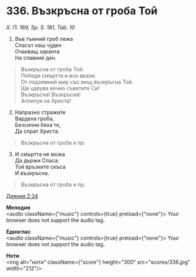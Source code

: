 # 336. Възкръсна от гроба Той

_Х. П. 169, Sp. S. 181, Tab. 10_

1. Във тъмний гроб лежа  
Спасът наш чуден  
Очакващ заранта  
На славний ден.  

> Възкръсна от гроба Той:  
> Победи смъртта и вси врази:  
> От подземний мир със мощ възкръсна Той:  
> Ще царува вечно съветите Си!  
> Възкръсна! Възкръсна!  
> Аллилуя на Христа!

2. Напразно стражите  
Вардеха гроба,  
Безсилни бяха те,  
Да спрат Христа.  

> Възкръсна от гроба и пр.  

3. И смъртта не можа  
Да държи Спаса:  
Той връзките скъса  
И възкръсна.  

> Възкръсна от гроба и пр.

[Деяния 2:24](http://biblia.bg/index.php?k=44&g=2&s=24)

**Мелодия**  
<audio className={"music"} controls={true} preload={"none"}>
    <source src="mp3/336.mp3" type="audio/mpeg"/>
    Your browser does not support the audio tag.
</audio>

**Едноглас**  
<audio className={"music"} controls={true} preload={"none"}>
    <source src="transp/336.mp3" type="audio/mpeg"/>
    Your browser does not support the audio tag.
</audio>

**Ноти**  
<img alt="ноти" className={"score"} height="300" src="scores/336.jpg" width="212"/>
